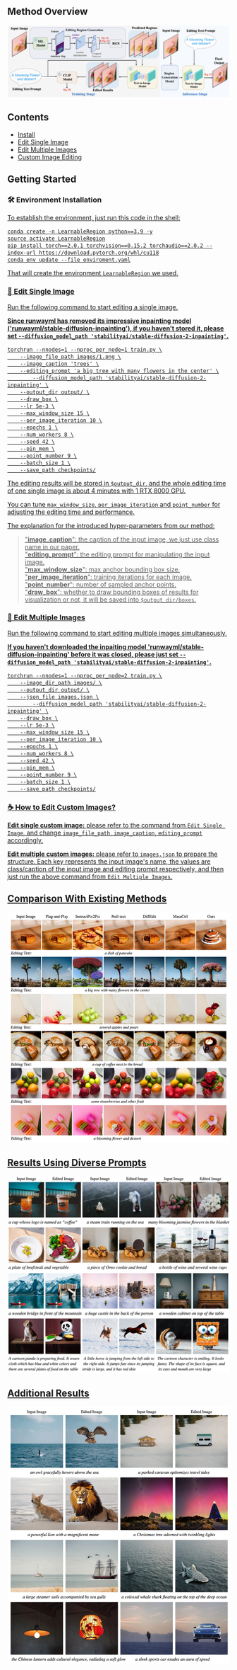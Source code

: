 ## Method Overview

![image](./assets/framework.png)

## Contents

- [Install](#install)
- [Edit Single Image](#edit_single_image)
- [Edit Multiple Images](#edit_multiple_images)
- [Custom Image Editing](#custom_editing)

## Getting Started

### :hammer_and_wrench: Environment Installation <a href="#install" id="install"/>

To establish the environment, just run this code in the shell:

```
conda create -n LearnableRegion python==3.9 -y
source activate LearnableRegion
pip install torch==2.0.1 torchvision==0.15.2 torchaudio==2.0.2 --index-url https://download.pytorch.org/whl/cu118
conda env update --file enviroment.yaml
```

That will create the environment `LearnableRegion` we used.

### :tophat: Edit Single Image <a href="#edit_single_image" id="edit_single_image"/>

Run the following command to start editing a single image.

**Since runwayml has removed its impressive inpainting model ('runwayml/stable-diffusion-inpainting'),
if you haven't stored it, please set `--diffusion_model_path 'stabilityai/stable-diffusion-2-inpainting'`.**

```
torchrun --nnodes=1 --nproc_per_node=1 train.py \
	--image_file_path images/1.png \
	--image_caption 'trees' \
	--editing_prompt 'a big tree with many flowers in the center' \
        --diffusion_model_path 'stabilityai/stable-diffusion-2-inpainting' \
	--output_dir output/ \
	--draw_box \
	--lr 5e-3 \
	--max_window_size 15 \
	--per_image_iteration 10 \
	--epochs 1 \
	--num_workers 8 \
	--seed 42 \
	--pin_mem \
	--point_number 9 \
	--batch_size 1 \
	--save_path checkpoints/
```

The editing results will be stored in `$output_dir`, and the whole editing time of one single image is about 4 minutes with 1 RTX 8000 GPU.

You can tune `max_window_size`, `per_image_iteration` and `point_number` for adjusting the editing time and performance.

The explanation for the introduced hyper-parameters from our method:

> "**image_caption**": the caption of the input image, we just use class name in our paper.  
>  "**editing_prompt**": the editing prompt for manipulating the input image.  
> "**max_window_size**": max anchor bounding box size.  
> "**per_image_iteration**": training iterations for each image.  
> "**point_number**": number of sampled anchor points.  
> "**draw_box**": whether to draw bounding boxes of results for visualization or not, it will be saved into `$output_dir/boxes`.

### :space_invader: Edit Multiple Images <a href="#edit_multiple_images" id="edit_multiple_images"/>

Run the following command to start editing multiple images simultaneously.

**If you haven't downloaded the inpaiting model 'runwayml/stable-diffusion-inpainting' before it was closed, please just set `--diffusion_model_path 'stabilityai/stable-diffusion-2-inpainting'`.**

```
torchrun --nnodes=1 --nproc_per_node=2 train.py \
	--image_dir_path images/ \
	--output_dir output/ \
	--json_file images.json \
        --diffusion_model_path 'stabilityai/stable-diffusion-2-inpainting' \
	--draw_box \
	--lr 5e-3 \
	--max_window_size 15 \
	--per_image_iteration 10 \
	--epochs 1 \
	--num_workers 8 \
	--seed 42 \
	--pin_mem \
	--point_number 9 \
	--batch_size 1 \
	--save_path checkpoints/
```

### :coffee: How to Edit Custom Images? <a href="#custom_editing" id="custom_editing"/>

**Edit single custom image:** please refer to the command from `Edit Single Image`, and change `image_file_path`, `image_caption`, `editing_prompt` accordingly.

**Edit multiple custom images:** please refer to `images.json` to prepare the structure. Each key represents the input image's name,
the values are class/caption of the input image and editing prompt respectively, and then just run the above command from `Edit Multiple Images`.

## Comparison With Existing Methods

![image](./assets//comparison.png)

## Results Using Diverse Prompts

![image](./assets/results.png)
## Additional Results

![image](./assets/results2.png)